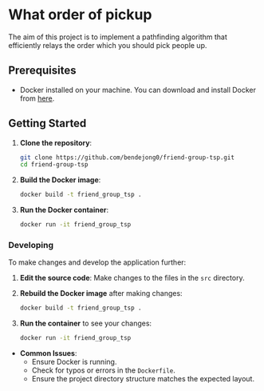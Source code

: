 # What order of pickup
The aim of this project is to implement a pathfinding algorithm that efficiently relays the order which you should pick people up.

## Prerequisites
- Docker installed on your machine. You can download and install Docker from [here](https://docs.docker.com/get-docker/).

## Getting Started

1. **Clone the repository**:

    ```sh
    git clone https://github.com/bendejong0/friend-group-tsp.git
    cd friend-group-tsp
    ```

2. **Build the Docker image**:

    ```sh
    docker build -t friend_group_tsp .
    ```

3. **Run the Docker container**:

    ```sh
    docker run -it friend_group_tsp
    ```

### Developing

To make changes and develop the application further:

1. **Edit the source code**: Make changes to the files in the `src` directory.

2. **Rebuild the Docker image** after making changes:

    ```sh
    docker build -t friend_group_tsp .
    ```

3. **Run the container** to see your changes:

    ```sh
    docker run -it friend_group_tsp
    ```

- **Common Issues**:
    - Ensure Docker is running.
    - Check for typos or errors in the `Dockerfile`.
    - Ensure the project directory structure matches the expected layout.
